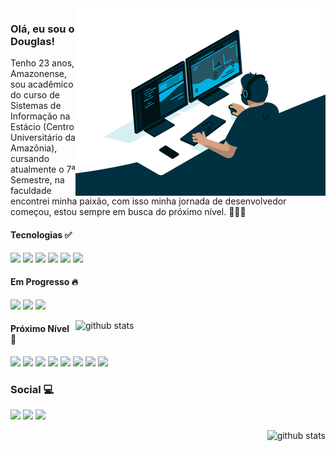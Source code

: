 <img alt="GIF" src="https://github.com/douglasgomes98/douglasgomes98/blob/main/code.gif?raw=true" width="400px" height="300px" align="right" />

### Olá, eu sou o Douglas!

<p align="left">
 Tenho 23 anos, Amazonense, sou acadêmico do curso de Sistemas de Informação na Estácio (Centro Universitário da Amazônia), cursando atualmente o 7ª Semestre, na faculdade encontrei minha paixão, com isso minha jornada de desenvolvedor começou, estou sempre em busca do próximo nível. 👨🏽‍💻 
</p>

#### Tecnologias ✅

<p align="left">
 <img src="https://img.shields.io/badge/ReactJS-61dafb?style=for-the-badge&logo=react&logoColor=61dafb&color=282c34"/></a>
 <img src="https://img.shields.io/badge/node%20-39933.svg?&style=for-the-badge&logo=node.js&logoColor=black"/></a>
 <img src="https://img.shields.io/badge/React Native-61dafb?style=for-the-badge&logo=react&logoColor=61dafb&color=282c34"/></a>
 <img src="https://img.shields.io/badge/typescript%20-%23007acc.svg?&style=for-the-badge&logo=typescript&logoColor=white"/></a>
 <img src="https://img.shields.io/badge/styled%20components%20-%23DB7093.svg?&style=for-the-badge&logo=styled-components&logoColor=white"/></a>
 <img src="https://img.shields.io/badge/redux%20-%23764ABC.svg?&style=for-the-badge&logo=redux&logoColor=white"/></a>
</p>

#### Em Progresso 🔥

<p align="left">
<img src="https://img.shields.io/badge/TDD-61dafb?style=for-the-badge&logo=react&logoColor=61dafb&color=282c34"/></a>
<img src="https://img.shields.io/badge/Clean Architecture-61dafb?style=for-the-badge&logo=react&logoColor=61dafb&color=282c34"/></a>
<img src="https://img.shields.io/badge/Clean Code-61dafb?style=for-the-badge&logo=react&logoColor=61dafb&color=282c34"/></a>
</p>

<img src="https://github-readme-stats.vercel.app/api?username=douglasgomes98&show_icons=true&hide_border=true&theme=radical&count_private=true" align="right" width="400px" alt="github stats">

#### Próximo Nível 🚀

<p align="left">
<img src="https://img.shields.io/badge/Github Actions-61dafb?style=for-the-badge&logo=react&logoColor=61dafb&color=282c34"/></a>
<img src="https://img.shields.io/badge/Docker-61dafb?style=for-the-badge&logo=react&logoColor=61dafb&color=282c34"/></a>
<img src="https://img.shields.io/badge/JavaScript Workers-61dafb?style=for-the-badge&logo=react&logoColor=61dafb&color=282c34"/></a>
<img src="https://img.shields.io/badge/Babel-61dafb?style=for-the-badge&logo=react&logoColor=61dafb&color=282c34"/></a>
<img src="https://img.shields.io/badge/Webpack-61dafb?style=for-the-badge&logo=react&logoColor=61dafb&color=282c34"/></a>
<img src="https://img.shields.io/badge/SASS-61dafb?style=for-the-badge&logo=react&logoColor=61dafb&color=282c34"/></a>
<img src="https://img.shields.io/badge/NextJS-61dafb?style=for-the-badge&logo=react&logoColor=61dafb&color=282c34"/></a>
<img src="https://img.shields.io/badge/GraphQL-61dafb?style=for-the-badge&logo=react&logoColor=61dafb&color=282c34"/></a>
</p>

### Social 💻

<p align="left">
  <a href="mailto:douglasgomes.rr@gmail.com" alt="Gmail" target="_blank">
    <img src="https://img.shields.io/badge/Gmail-D14836?style=for-the-badge&logo=gmail&logoColor=white&link=mailto:douglasgomes.rr@gmail.com"/></a>

  <a href="https://www.linkedin.com/in/douglas-gomes-071a61143" alt="Linkedin" target="_blank">
      <img src="https://img.shields.io/badge/LinkedIn-0077B5?style=for-the-badge&logo=linkedin&logoColor=white&link=https://www.linkedin.com/in/douglas-gomes-071a61143"/></a>

  <a href="https://api.whatsapp.com/send/?phone=05595991680720" alt="WhatsApp" target="_blank">
    <img src="https://img.shields.io/badge/Whatsapp-07bc4c?style=for-the-badge&logo=whatsapp&logoColor=white&link=https://api.whatsapp.com/send/?phone=05595991680720"/></a>  
</p>

<img src="https://github-readme-stats.vercel.app/api/top-langs/?username=douglasgomes98&layout=compact&theme=radical&hide_border=true&count_private=true" align="right" alt="github stats">
